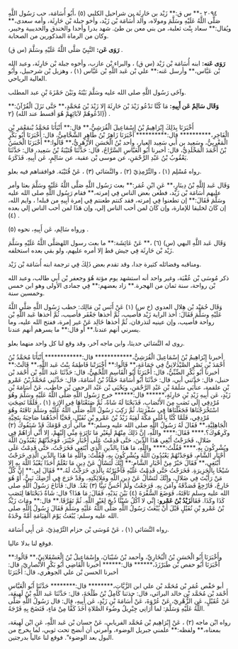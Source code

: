 ٢٠٩٤ -** س ق:** زَيْد بن حَارِثَة بن شراحيل الكلبي (٥) ،أَبُو أُسَامَة، حب رَسُول اللَّهِ صَلَّى اللَّهُ عَلَيْهِ وسَلَّمَ ومولاه، والد أُسَامَة بْن زَيْد، وأخو جبلة بْن حَارِثَة، وأمه سعدى،** ويُقال:** سعاد بِنْت ثعلبة، من بني معن بن طئ. شهد بدرا وأحدا والخندق والحديبية وخيبر، وكان من الرماة المذكورين من الصحابة.

**رَوَى عَن:** النَّبِيّ صَلَّى اللَّهُ عَلَيْهِ وسَلَّمَ (س ق) .

**رَوَى عَنه:** ابنه أُسَامَة بْن زَيْد (س ق) ، والبراء بْن عازب، وأخوه جبلة بْن حَارِثَة، وعبد الله بْن عَبَّاس،** وأرسل عَنه:** علي بْن عَبد اللَّهِ بْن عَبَّاس (١) ، وهزيل بْن شرحبيل، وأَبُو العالية الرياحي.

وآخَى رَسُول اللَّهِ صلى الله عليه وسَلَّمَ بَيْنَهُ وبَيْنَ حَمْزَةَ بْنِ عبد المطلب.

**وَقَال سَالِمٌ عَن أَبِيهِ:** مَا كُنَّا نَدْعُو زَيْدَ بْنَ حَارِثَةَ إِلا زَيْدَ بْنَ مُحَمَّدٍ،** حَتَّى نَزَلَ الْقُرْآنُ:** {ادْعُوهُمْ لآبَائِهِمْ هُوَ أقسط عند الله) {٢) .

أَخْبَرَنَا بِذَلِكَ إِبْرَاهِيمُ بْنُ إِسْمَاعِيلَ الْقُرَشِيُّ،** قال:** أَنْبَأَنَا مُحَمَّدُ بْنمَعْمَرِ بْنِ الْفَاخِرِ،********** قال:********** أَخْبَرَنَا زَاهِرُ بْنُ طَاهِرٍ الشَّحَّامِيُّ، قال: أَخْبَرَنَا أَبُو بَكْرٍ الْمَغْرِبِيُّ، وسَعِيد بن أَبي سَعِيد العيار، وأحد بْنُ الْحَسَنِ الأَزْهَرِيُّ،** قَالُوا:** أَخْبَرَنَا الْحَسَنُ بْنُ أَحْمَدَ الْمَخْلَدِيُّ، قال: أخبرنا أَبُو الْعَبَّاسِ السَّرَّاجُ، قال: حَدَّثَنَا قُتَيْبَةُ بْنُ سَعِيد، قال: حَدَّثَنَا يَعْقُوبُ بْنُ عَبْدِ الرَّحْمَنِ، عن موسى بْن عقبة، عن سَالِمٍ، عَن أَبِيهِ. فَذَكَرَهُ.

رواه مُسْلِم (١) ، والتِّرْمِذِيّ (٢) ، والنَّسَائي (٣) ، عَنْ قُتَيْبَة. فوافقناهم فيه بعلو.

وَقَال عَبد اللَّهِ بْنُ دِينَارٍ،** عَنِ ابْنِ عُمَر:** بعث رَسُول اللَّهِ صَلَّى اللَّهُ عَلَيْهِ وسَلَّمَ بعثا وأمر عليهم أُسَامَة بْن زَيْد، فطعن بعض الناس فِي إمرته،** فقام رَسُول اللَّهِ صلى الله عليه وسَلَّمَ فَقَالَ:** إن تطعنوا فِي إمرته، فقد كنتم طعنتم فِي إمرة أَبِيهِ من قبله! ، وايم الله، إن كَانَ لخليقا للإمارة، وإن كَانَ لمن أحب الناس إلي، وإن هَذَا لمن أحب الناس إلي بعده (٤) .

ورواه سَالِم، عَن أَبِيهِ، نحوه (٥) .

وَقَال عَبد اللَّهِ البهي (س) (٦) ،** عَنْ عَائِشَة:** ما بعث رسول اللهصَلَّى اللَّهُ عَلَيْهِ وسَلَّمَ زَيْد بْن حَارِثَة فِي جيش قط إلا أمره عليهم، ولو بقي بعده استخلفه.

ومناقبه وفضائله كثيرة جدا، وقد تقدم بعض ذَلِكَ فِي ترجمة ابنه أُسَامَة بْن زَيْد.

ذكر مُوسَى بْن عُقْبَة، وغير واحد أنه استشهد يوم مؤتة هُوَ وجعفر بْن أَبي طالب، وعبد الله بْن رواحة، سنة ثمان من الهجرة.** زاد بعضهم:** فِي جمادى الأولى وهو ابن خمس وخمسين سنة.

وَقَال حُمَيْد بْن هِلال العدوي (خ س) (١) عَنْ أَنَس بْن مَالِك: خطب رَسُول اللَّهِ صَلَّى اللَّهُ عَلَيْهِ وسَلَّمَ فَقَالَ: أخذ الراية زَيْد فأصيب، ثُمَّ أخذها جَعْفَر فأصيب، ثُمَّ أخذها عَبد اللَّهِ بْن رواحة فأصيب، وإن عينيه لتذرفان، ثُمَّ أخذها خَالِد عَنْ غير إمرة، ففتح الله عليه، وما يسرني أنهم عندنا.** أو قال:** ما يسرهم أنهم عندنا.

روى له النَّسَائي حديثا، وابن ماجه آخر، وقد وقع لنا كل واحد منهما بعلو.

أخبرنا إِبْرَاهِيمُ بْنُ إِسْمَاعِيلَ الْقُرَشِيُّ،************ قال:************ أَنْبَأَنَا مُحَمَّدُ بْنُ أَحْمَدَ بْنِ نَصْرٍ الصَّيْدَلانِيُّ فِي جَمَاعَةٍ،** قَالُوا:** أَخْبَرَتْنا فَاطِمَةُ بِنْتُ عَبد اللَّهِ،** قَالَتْ:** أخبرنا أَبُو بَكْرِ الضِّبِّيُّ، قال: أَخْبَرَنَا أَبُو الْقَاسِمِ اللَّخْمِيُّ، قال: حَدَّثَنَا عَبد اللَّهِ بْن أَحْمَد بْن حنبل، قال: حَدَّثني أبي، قال: حَدَّثَنَا أَبُو أُسَامَةَ حَمَّادُ بْنُ أُسَامَةَ، قال: حَدَّثَنِي مُحَمَّدُ بْنُ عَمْرو بْنِ علقمة، عنأَبَى سَلَمَةَ بْنِ عَبْدِ الرَّحْمَنِ، ويَحْيَى بْن عَبْد الرحمن بْن حاطب، عَنْ أُسَامَةَ بْنِ زَيْدٍ، عَن أَبِيهِ زَيْدِ بْنِ حَارِثَةٍ،****** قال:****** خرج رَسُول اللَّهِ صَلَّى اللَّهُ عَلَيْهِ وسَلَّمَ وهُوَ مُرْدِفِي إِلَى نَصَبٍ مِنَ الأَنْصَابِ، فَذَبَحْنَا لَهُ شَاةً، ثُمَّ صَنَعْنَاهَا فِي الإِرَةِ (١) ، فَلَمَّا نَضِجَتِ اسْتَخْرَجْنَاهَا فَجَعَلْنَاهَا فِي سُفْرَتِنَا، ثُمَّ رَكِبَ رَسُولُ اللَّهِ صَلَّى اللَّهُ عَلَيْهِ وسَلَّمَ نَاقَتَهُ وهُوَ مُرْدِفِي، فَلَمَّا كُنَّا بِأَعْلَى مَكَّةَ لَقِيَهُ زَيْدُ بْنُ عَمْرو بْنِ نُفَيْلٍ، فَحَيَّا أَحَدُهُمَا صَاحِبَهُ بِتَحِيَّةِ الْجَاهِلِيَّةِ،** فَقَالَ لَهُ رَسُولُ اللَّهِ صلى الله عليه وسلم:** مالي أَرَى قَوْمَكَ قَدْ شَنَفُوكَ (٢) وكَرِهُوكَ؟.**** فَقَالَ:**** واللَّهِ، إِنَّ ذَلِكَ مِنْهُمْ لَبِغَيْرِ مَا نَائِرَةٍ مِنِّي إِلَيْهِمْ، إِلا أَنِّي أَرَاهُمْ فِي ضَلالٍ، فَخَرَجْتُ أَبْغِي هَذَا الدِّينَ، حَتَّى قَدِمْتُ عَلَى أَحْبَارِ خَيْبَرَ، فَوَجَدْتُهُمْ يَعْبُدُونَ اللَّهَ ويُشْرِكُونَ بِهِ.**** فَقُلْتُ:**** واللَّهِ، مَا هَذَا بِالدِّينِ الَّذِي أَبْتَغِي فَخَرَجْتُ، حَتَّى قَدِمْتُ عَلَى أَحْبَارِ الشَّامِ، فَوَجَدْتُهُمْ يَعْبُدُونَ اللَّهَ ويُشْرِكُونَ بِهِ، فَقُلْتُ: واللَّهِ مَا هَذَا بِالدِّينِ الَّذِي خَرَجْتُ أَبْتَغِي،** فَقَالَ حَبْرٌ مِنْ أَحْبَارِ الشَّامِ:** إِنَّكَ لَتَسْأَلُ عَنْ دِينٍ مَا نَعْلَمُ أَحَدًا يَعْبُدُ اللَّهَ بِهِ إِلا شَيْخًا بِالْجَزِيرَةِ. فَخَرَجْتُ حَتَّى قَدِمْتُ عَلَيْهِ فَأَخْبَرْتُهُ بِالَّذِي خَرَجْتُ لَهُ،** فَقَالَ لِي:** إِنَّ كُلَّ مَنْ رَأَيْتَ فِي ضَلالٍ، وإِنَّكَ لَتَسْأَلُ عَنْ دِينِ اللَّهِ ومَلائِكَتِهِ، وقَدْ خَرَجَ فِي أَرْضِكَ نَبِيٌّ، أَوْ هُوَ خَارِجٌ، فَارْجِعْ فَصَدَّقَهُ وآمَنَ بِهِ. فَرَجَعْتُ ولَمْ أَحُسُّ نَبِيًّا (٣) بَعْدُ. قال: فَأَنَاخَ رَسُولُ اللَّهِ صلى الله عليه وسلم نَاقَتَهُ، فَوَضَعَ السُّفْرَةَ (٤) بَيْنَ يَدَيْهِ، فَقَالَ: مَا هَذَا؟ قال: شَاةٌ ذَبَحْنَاهَا لِنَصَبٍ كَذَا وكَذَا. فَقَالَ**زَيْدُ بْنُ عَمْرو:** إِنِّي لا آكُلُ شَيْئًا ذُبِحَ لِغَيْرِ اللَّهِ. ثُمَّ تَفَرَّقَا.** قال:** ومَاتَ زَيْدُ بْنُ عَمْرو بْنِ نُفَيْلٍ قَبْلَ أَنْ يُبْعَثَ رَسُولُ اللَّهِ صَلَّى اللَّهُ عَلَيْهِ وسَلَّمَ فَقَالَ رَسُولُ اللَّهِ صلى الله عليه وسلم: يُبْعَثُ يَوْمَ الْقِيَامَةِ أُمَّةً وحْدَهُ.

رواه النَّسَائي (١) ، عَنْ مُوسَى بْن حزام التِّرْمِذِيّ، عَن أَبِي أُسَامَة.

فوقع لنا بدلا عاليا.

وأَخْبَرَنَا أَبُو الْحَسَنِ بْنُ الْبُخَارِيِّ، وأحمد بْنُ شَيْبَانَ، وإِسْمَاعِيلُ بْنُ الْعَسْقَلانِيِّ،** قَالُوا:** أَخْبَرَنَا أَبُو حفص بْن طَبَرْزَذَ،****** قال:****** أخبرنا الْقَاضِي أَبُو بَكْرٍ الأَنْصارِيّ، قال: أخبرنا الحسن بْن علي الجوهري، قال: أَخْبَرَنَا

أبو حَفْص عُمَر بْن مُحَمَّد بْن علي ابن الزَّيَّاتِ،******** قال:******** حَدَّثَنَا أَبُو الْعَبَّاسِ أَحْمَد بْن مُحَمَّد بْن خالد البراثي، قال: حذثنا كَامِلُ بْنُ طَلْحَةَ، قال: حَدَّثَنَا عَبد اللَّهِ بْنُ لَهِيعَة، عَنْ عُقَيْلٍ، عَنِ الزُّهْرِيّ، عَنْ عُرْوَةَ، عَنْ أُسَامَةَ بْنِ زَيْدٍ، عَن أَبِيهِ، قال: قال رَسُولُ اللَّهِ صَلَّى اللَّهُ عَلَيْهِ وَسَلَّمَ: لما أَرَانِي جِبْرِيلُ وضُوءَ الصَّلاةِ أَخَذَ كَفًّا مِنْ مَاءٍ، فَنَضَحَ بِهِ فَرْجَهُ.

رواه ابْن ماجه (٢) ، عَنْ إِبْرَاهِيم بْن مُحَمَّد الفريابي، عَنْ حسان بْن عَبد اللَّهِ، عَنِ ابْن لَهِيعَة، بمعناه،** ولفظه:** علمني جبريل الوضوء، وأمرني أن أنضح تحت ثوبي، لما يخرج من البول بعد الوضوء". فوقع لنا عالياً بدرجتين.